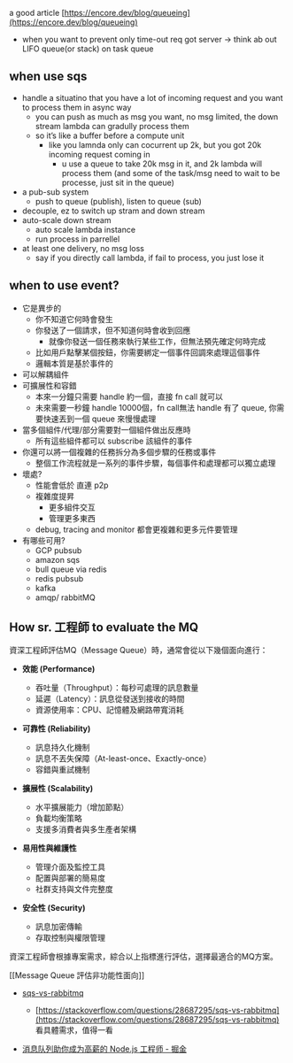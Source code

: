 a good article [https://encore.dev/blog/queueing](https://encore.dev/blog/queueing)

- when you want to prevent only time-out req got server → think ab out LIFO queue(or stack) on task queue

## when use sqs

- handle a situatino that you have a lot of incoming request and you want to process them in async way
    - you can push as much as msg you want, no msg limited, the down stream lambda can gradully process them
    - so it’s like a buffer before a compute unit
        - like you lamnda only can cocurrent up 2k, but you got 20k incoming request coming in
            - u use a queue to take 20k msg in it, and 2k lambda will process them (and some of the task/msg need to wait to be processe, just sit in the queue)
- a pub-sub system
    - push to queue (publish), listen to queue (sub)
- decouple, ez to switch up stram and down stream
- auto-scale down stream
    - auto scale lambda instance
    - run process in parrellel
- at least one delivery, no msg loss
    - say if you directly call lambda, if fail to process, you just lose it

## when to use event?

- 它是異步的
    - 你不知道它何時會發生
    - 你發送了一個請求，但不知道何時會收到回應
        - 就像你發送一個任務來執行某些工作，但無法預先確定何時完成
    - 比如用戶點擊某個按鈕，你需要綁定一個事件回調來處理這個事件
    - 邏輯本質是基於事件的
- 可以解耦組件
- 可擴展性和容錯
    - 本來一分鐘只需要 handle 約一個，直接 fn call 就可以
    - 未來需要一秒鐘 handle 10000個，fn call無法 handle 有了 queue, 你需要快速丟到一個 queue 來慢慢處理
- 當多個組件/代理/部分需要對一個組件做出反應時
    - 所有這些組件都可以 subscribe 該組件的事件
- 你還可以將一個複雜的任務拆分為多個步驟的任務或事件
    - 整個工作流程就是一系列的事件步驟，每個事件和處理都可以獨立處理
- 壞處?
	- 性能會低於 直連 p2p
    - 複雜度提昇
        - 更多組件交互
        - 管理更多東西
	- debug, tracing and monitor 都會更複雜和更多元件要管理
- 有哪些可用?
    - GCP pubsub
    - amazon sqs
    - bull queue via redis
    - redis pubsub
    - kafka
    - amqp/ rabbitMQ



## How sr. 工程師 to evaluate the MQ

資深工程師評估MQ（Message Queue）時，通常會從以下幾個面向進行：

- **效能 (Performance)**
  - 吞吐量（Throughput）：每秒可處理的訊息數量
  - 延遲（Latency）：訊息從發送到接收的時間
  - 資源使用率：CPU、記憶體及網路帶寬消耗

- **可靠性 (Reliability)**
  - 訊息持久化機制
  - 訊息不丟失保障（At-least-once、Exactly-once）
  - 容錯與重試機制

- **擴展性 (Scalability)**
  - 水平擴展能力（增加節點）
  - 負載均衡策略
  - 支援多消費者與多生產者架構

- **易用性與維護性**
  - 管理介面及監控工具
  - 配置與部署的簡易度
  - 社群支持與文件完整度

- **安全性 (Security)**
  - 訊息加密傳輸
  - 存取控制與權限管理

資深工程師會根據專案需求，綜合以上指標進行評估，選擇最適合的MQ方案。

[[Message Queue 評估非功能性面向]]


- [sqs-vs-rabbitmq](https://stackoverflow.com/questions/28687295/sqs-vs-rabbitmq)
    - [https://stackoverflow.com/questions/28687295/sqs-vs-rabbitmq](https://stackoverflow.com/questions/28687295/sqs-vs-rabbitmq)
        看具體需求，值得一看
        
- [消息队列助你成为高薪的 Node.js 工程师 - 掘金](https://juejin.cn/post/6844904003151593479#heading-29)